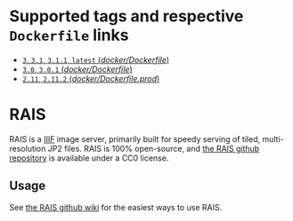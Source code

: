 # Supported tags and respective `Dockerfile` links

- [`3`, `3.1`, `3.1.1`, `latest` (*docker/Dockerfile*)](https://github.com/uoregon-libraries/rais-image-server/blob/v3.1.1/docker/Dockerfile)
- [`3.0`, `3.0.1` (*docker/Dockerfile*)](https://github.com/uoregon-libraries/rais-image-server/blob/v3.0.1/docker/Dockerfile)
- [`2.11`, `2.11.2` (*docker/Dockerfile.prod*)](https://github.com/uoregon-libraries/rais-image-server/blob/v2.11.2/docker/Dockerfile.prod)

# RAIS

RAIS is a [IIIF](http://iiif.io/) image server, primarily built for speedy serving of tiled, multi-resolution JP2 files.  RAIS is 100% open-source, and [the RAIS github repository](https://github.com/uoregon-libraries/rais-image-server) is available under a CC0 license.

## Usage

See [the RAIS github wiki](https://github.com/uoregon-libraries/rais-image-server/wiki/Docker-Demo) for the easiest ways to use RAIS.
